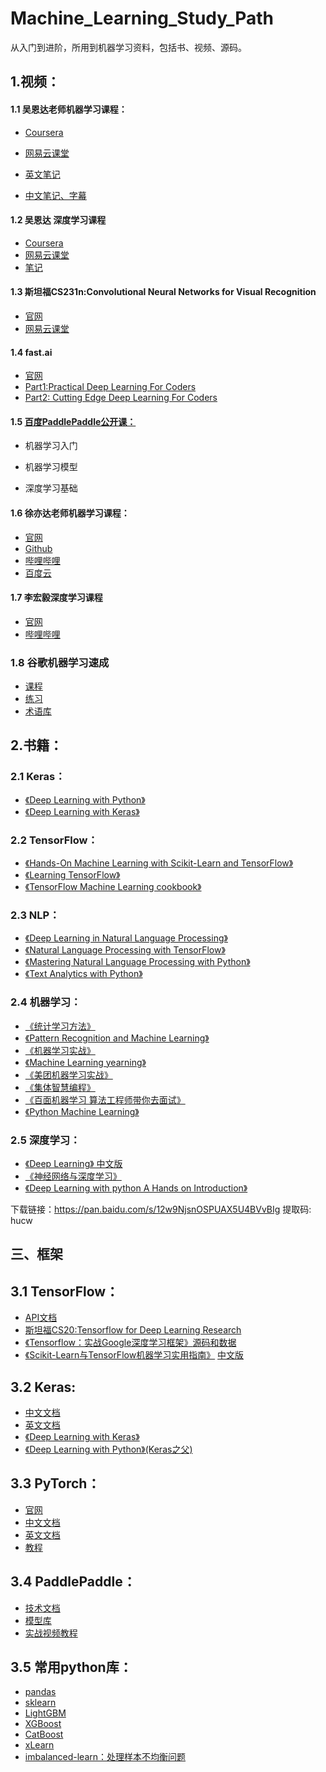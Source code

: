 # Machine_Learning_Study_Path
从入门到进阶，所用到机器学习资料，包括书、视频、源码。

## 1.视频：

#### 1.1 吴恩达老师机器学习课程： 
* [Coursera](https://www.coursera.org/learn/machine-learning)
  
* [网易云课堂](http://study.163.com/course/introduction/1004570029.htm?courseId=1004570029)  
* [英文笔记](https://github.com/linxid/Machine_Learning_Study_Path/tree/master/%E7%AC%94%E8%AE%B0/%E5%90%B4%E6%81%A9%E8%BE%BE%E6%9C%BA%E5%99%A8%E5%AD%A6%E4%B9%A0%E7%AC%94%E8%AE%B0)   
* [中文笔记、字幕](https://github.com/fengdu78/Coursera-ML-AndrewNg-Notes)  

#### 1.2 吴恩达 深度学习课程 
* [Coursera](https://www.coursera.org/specializations/deep-learning)
* [网易云课堂](http://mooc.study.163.com/smartSpec/detail/1001319001.htm) 
* [笔记](http://www.ai-start.com/dl2017/)

#### 1.3 斯坦福CS231n:Convolutional Neural Networks for Visual Recognition 
* [官网](http://cs231n.stanford.edu/)  
* [网易云课堂](http://study.163.com/course/introduction/1003223001.hm)

#### 1.4 fast.ai  
* [官网](http://www.fast.ai/)  
* [Part1:Practical Deep Learning For Coders](http://course.fast.ai/)  
* [Part2: Cutting Edge Deep Learning For Coders](http://course.fast.ai/part2.html)  

#### 1.5 [百度PaddlePaddle公开课：](http://ai.baidu.com/paddlepaddle/openCourses)
* 机器学习入门

* 机器学习模型
* 深度学习基础

#### 1.6 徐亦达老师机器学习课程： 
* [官网](https://www.uts.edu.au/staff/yida.xu)   
* [Github](https://github.com/roboticcam/machine-learning-notes)  
* [哔哩哔哩](https://www.bilibili.com/video/av12802062?p=2)  
* [百度云](https://pan.baidu.com/s/1PW0vuhHgMg3xAWRSoHoXbw#list/path=%2F)


#### 1.7 李宏毅深度学习课程 
* [官网](http://speech.ee.ntu.edu.tw/~tlkagk/courses.html)
* [哔哩哔哩](https://www.bilibili.com/video/av9770302/)


### 1.8 谷歌机器学习速成
* [课程](https://developers.google.cn/machine-learning/crash-course/prereqs-and-prework)
* [练习](https://developers.google.cn/machine-learning/crash-course/exercises)
* [术语库](https://developers.google.cn/machine-learning/crash-course/glossary)

## 2.书籍：
###  2.1 Keras：
* [《Deep Learning with Python》](https://www.amazon.cn/dp/1617294438/ref=sr_1_1?s=books&ie=UTF8&qid=1541668924&sr=1-1&keywords=deep+learning+with+python)
* [《Deep Learning with Keras》](https://www.packtpub.com/big-data-and-business-intelligence/deep-learning-keras)

### 2.2 TensorFlow：
* [《Hands-On Machine Learning with Scikit-Learn and TensorFlow》](http://shop.oreilly.com/product/0636920052289.do)
* [《Learning TensorFlow》](https://www.amazon.com/Learning-TensorFlow-Guide-Building-Systems/dp/1491978511)
*  [《TensorFlow Machine Learning cookbook》](https://www.packtpub.com/big-data-and-business-intelligence/tensorflow-machine-learning-cookbook)

### 2.3 NLP：
* [《Deep Learning in Natural Language Processing》](https://www.springer.com/us/book/9789811052088)
* [《Natural Language Processing with TensorFlow》](https://www.packtpub.com/application-development/natural-language-processing-tensorflow)
* [《Mastering Natural Language Processing with Python》](https://www.packtpub.com/big-data-and-business-intelligence/mastering-natural-language-processing-python)
* [《Text Analytics with Python》](https://www.apress.com/la/book/9781484223871)

### 2.4 机器学习：
* [《统计学习方法》](https://www.amazon.cn/dp/B007TSFMTA/ref=sr_1_1?s=books&ie=UTF8&qid=1541668369&sr=1-1&keywords=%E7%BB%9F%E8%AE%A1%E5%AD%A6%E4%B9%A0)
* [《Pattern Recognition and Machine Learning》](https://www.amazon.cn/dp/0387310738/ref=sr_1_1?s=books&ie=UTF8&qid=1541668434&sr=1-1&keywords=prml)
* [《机器学习实战》](https://www.amazon.cn/dp/B00D747PTK/ref=sr_pyc1?s=books&ie=UTF8&qid=1541669024&sr=1-1-pinyin&keywords=jiqixuexishizhan)
* [《Machine Learning yearning》](http://www.mlyearning.org/)
* [《美团机器学习实战》](http://item.jd.com/12414240.html?dist=jd)
* [《集体智慧编程》](https://www.amazon.cn/dp/B00UI93JD8/ref=sr_1_1?s=books&ie=UTF8&qid=1541669086&sr=1-1&keywords=%E9%9B%86%E4%BD%93%E6%99%BA%E6%85%A7%E7%BC%96%E7%A8%8B)
* [《百面机器学习 算法工程师带你去面试》](https://item.jd.com/12401859.html)
* [《Python Machine Learning》]()

### 2.5 深度学习：
* [《Deep Learning》 中文版](https://www.amazon.cn/dp/B073LWHBBY/ref=sr_1_1?s=books&ie=UTF8&qid=1541668263&sr=1-1&keywords=deep+learning)
*  [《神经网络与深度学习》](http://neuralnetworksanddeeplearning.com/)
* [《Deep Learning with python A Hands on Introduction》](https://www.amazon.cn/dp/1484227654/ref=sr_1_1?ie=UTF8&qid=1541750979&sr=8-1&keywords=Deep+Learning+with+Python%3A+A+Hands-on+Introduction)


下载链接：https://pan.baidu.com/s/12w9NjsnOSPUAX5U4BVvBIg 提取码: hucw
## 三、框架
## 3.1 TensorFlow：
* [API文档](https://www.tensorflow.org/api_docs/python/)
* [斯坦福CS20:Tensorflow for Deep Learning Research](https://web.stanford.edu/class/cs20si/)
* [《Tensorflow：实战Google深度学习框架》](https://book.douban.com/subject/26976457/)[源码和数据](https://github.com/caicloud/tensorflow-tutorial)
* [《Scikit-Learn与TensorFlow机器学习实用指南》](http://item.jd.com/12241590.html) [中文版](https://github.com/apachecn/hands_on_Ml_with_Sklearn_and_TF)

## 3.2 Keras:
* [中文文档](http://keras-cn.readthedocs.io/en/latest/)
* [英文文档](https://keras.io/)
* [《Deep Learning with Keras》](http://shop.oreilly.com/product/9781787128422.do)
* [《Deep Learning with Python》(Keras之父)](https://book.douban.com/subject/27038207/)

## 3.3 PyTorch：
* [官网](https://pytorch.org/)
* [中文文档](https://pytorch-cn.readthedocs.io/zh/latest/)  
* [英文文档](https://pytorch.org/docs/stable/index.html)
* [教程](https://pytorch.org/tutorials/)

## 3.4 PaddlePaddle：
* [技术文档](http://staging.paddlepaddle.org/docs/develop/documentation/zh/getstarted/index_cn.html)
* [模型库](http://staging.paddlepaddle.org/docs/develop/models/README.cn.html)
* [实战视频教程](http://ai.baidu.com/paddlepaddle/openCourses)

## 3.5 常用python库：
* [pandas](http://pandas.pydata.org/index.html)
* [sklearn](http://sklearn.apachecn.org/)
* [LightGBM](http://lightgbm.apachecn.org/cn/latest/index.html)
* [XGBoost](http://xgboost.readthedocs.io/en/latest/get_started/)
* [CatBoost](https://tech.yandex.com/catboost/doc/dg/concepts/python-installation-docpage/)
* [xLearn](http://xlearn-doc.readthedocs.io/en/latest/start.html)
* [imbalanced-learn：处理样本不均衡问题](http://contrib.scikit-learn.org/imbalanced-learn/stable/index.html)
